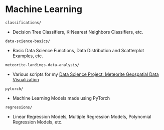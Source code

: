 # Machine Learning

`classifications/`

- Decision Tree Classifiers, K-Nearest Neighbors Classifiers, etc.

`data-science-basics/`

- Basic Data Science Functions, Data Distribution and Scatterplot Examples, etc.

`meteorite-landings-data-analysis/`

- Various scripts for my [Data Science Project: Meteorite Geospatial Data Visualization](https://www.jonimakinen.com/mywork/meteorites-en.html)

`pytorch/`

- Machine Learning Models made using PyTorch

`regressions/`

- Linear Regression Models, Multiple Regression Models, Polynomial Regression Models, etc.
